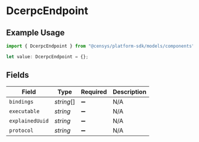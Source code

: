 # DcerpcEndpoint

## Example Usage

```typescript
import { DcerpcEndpoint } from "@censys/platform-sdk/models/components";

let value: DcerpcEndpoint = {};
```

## Fields

| Field              | Type               | Required           | Description        |
| ------------------ | ------------------ | ------------------ | ------------------ |
| `bindings`         | *string*[]         | :heavy_minus_sign: | N/A                |
| `executable`       | *string*           | :heavy_minus_sign: | N/A                |
| `explainedUuid`    | *string*           | :heavy_minus_sign: | N/A                |
| `protocol`         | *string*           | :heavy_minus_sign: | N/A                |